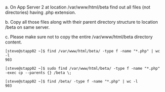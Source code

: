 a. On App Server 2 at location /var/www/html/beta find out all files (not directories) having .php extension.

b. Copy all those files along with their parent directory structure to location /beta on same server.

c. Please make sure not to copy the entire /var/www/html/beta directory content.

```
[steve@stapp02 ~]$ find /var/www/html/beta/ -type f -name "*.php" | wc -l
903
```

```
[steve@stapp02 ~]$ sudo find /var/www/html/beta/ -type f -name "*.php" -exec cp --parents {} /beta \;
```

```
[steve@stapp02 ~]$ find /beta/ -type f -name "*.php" | wc -l
903
```
